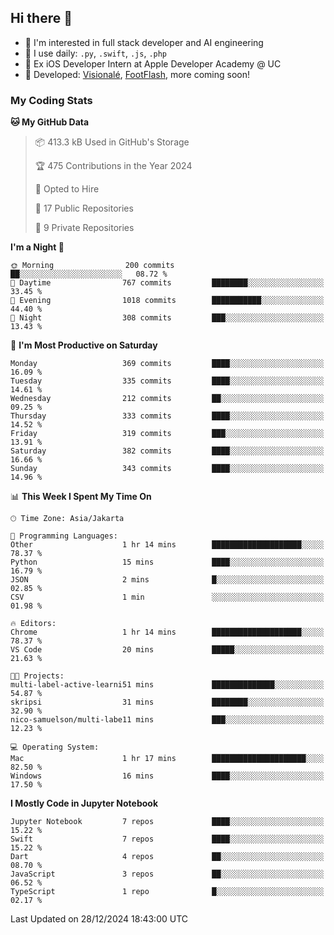 ## Hi there 👋

- 🤖 I'm interested in full stack developer and AI engineering
- 🌱 I use daily: `.py`, `.swift`, `.js`, `.php`
- 🍎 Ex iOS Developer Intern at Apple Developer Academy @ UC
- 🔨 Developed: [Visionalé](https://apps.apple.com/id/app/visional%C3%A9/id6737191146), [FootFlash](https://apps.apple.com/id/app/footflash/id6550905078), more coming soon!

### My Coding Stats

<!--START_SECTION:waka-->
**🐱 My GitHub Data** 

> 📦 413.3 kB Used in GitHub's Storage 
 > 
> 🏆 475 Contributions in the Year 2024
 > 
> 💼 Opted to Hire
 > 
> 📜 17 Public Repositories 
 > 
> 🔑 9 Private Repositories 
 > 
**I'm a Night 🦉** 

```text
🌞 Morning                200 commits         ██░░░░░░░░░░░░░░░░░░░░░░░   08.72 % 
🌆 Daytime                767 commits         ████████░░░░░░░░░░░░░░░░░   33.45 % 
🌃 Evening                1018 commits        ███████████░░░░░░░░░░░░░░   44.40 % 
🌙 Night                  308 commits         ███░░░░░░░░░░░░░░░░░░░░░░   13.43 % 
```
📅 **I'm Most Productive on Saturday** 

```text
Monday                   369 commits         ████░░░░░░░░░░░░░░░░░░░░░   16.09 % 
Tuesday                  335 commits         ████░░░░░░░░░░░░░░░░░░░░░   14.61 % 
Wednesday                212 commits         ██░░░░░░░░░░░░░░░░░░░░░░░   09.25 % 
Thursday                 333 commits         ████░░░░░░░░░░░░░░░░░░░░░   14.52 % 
Friday                   319 commits         ███░░░░░░░░░░░░░░░░░░░░░░   13.91 % 
Saturday                 382 commits         ████░░░░░░░░░░░░░░░░░░░░░   16.66 % 
Sunday                   343 commits         ████░░░░░░░░░░░░░░░░░░░░░   14.96 % 
```


📊 **This Week I Spent My Time On** 

```text
🕑︎ Time Zone: Asia/Jakarta

💬 Programming Languages: 
Other                    1 hr 14 mins        ████████████████████░░░░░   78.37 % 
Python                   15 mins             ████░░░░░░░░░░░░░░░░░░░░░   16.79 % 
JSON                     2 mins              █░░░░░░░░░░░░░░░░░░░░░░░░   02.85 % 
CSV                      1 min               ░░░░░░░░░░░░░░░░░░░░░░░░░   01.98 % 

🔥 Editors: 
Chrome                   1 hr 14 mins        ████████████████████░░░░░   78.37 % 
VS Code                  20 mins             █████░░░░░░░░░░░░░░░░░░░░   21.63 % 

🐱‍💻 Projects: 
multi-label-active-learni51 mins             ██████████████░░░░░░░░░░░   54.87 % 
skripsi                  31 mins             ████████░░░░░░░░░░░░░░░░░   32.90 % 
nico-samuelson/multi-labe11 mins             ███░░░░░░░░░░░░░░░░░░░░░░   12.23 % 

💻 Operating System: 
Mac                      1 hr 17 mins        █████████████████████░░░░   82.50 % 
Windows                  16 mins             ████░░░░░░░░░░░░░░░░░░░░░   17.50 % 
```

**I Mostly Code in Jupyter Notebook** 

```text
Jupyter Notebook         7 repos             ████░░░░░░░░░░░░░░░░░░░░░   15.22 % 
Swift                    7 repos             ████░░░░░░░░░░░░░░░░░░░░░   15.22 % 
Dart                     4 repos             ██░░░░░░░░░░░░░░░░░░░░░░░   08.70 % 
JavaScript               3 repos             ██░░░░░░░░░░░░░░░░░░░░░░░   06.52 % 
TypeScript               1 repo              █░░░░░░░░░░░░░░░░░░░░░░░░   02.17 % 
```




 Last Updated on 28/12/2024 18:43:00 UTC
<!--END_SECTION:waka-->

<!--
**nico-samuelson/nico-samuelson** is a ✨ _special_ ✨ repository because its `README.md` (this file) appears on your GitHub profile.

Here are some ideas to get you started:

- 🔭 I’m currently working on ...
- 🌱 I’m currently learning ...
- 👯 I’m looking to collaborate on ...
- 🤔 I’m looking for help with ...
- 💬 Ask me about ...
- 📫 How to reach me: ...
- 😄 Pronouns: ...
- ⚡ Fun fact: ...
-->

